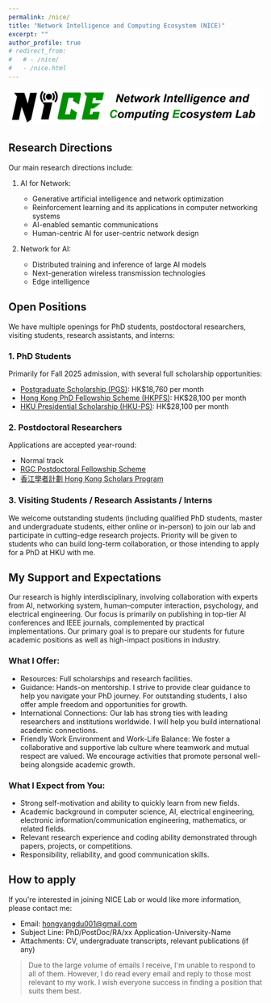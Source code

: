 ```yaml
---
permalink: /nice/
title: "Network Intelligence and Computing Ecosystem (NICE)"
excerpt: ""
author_profile: true
# redirect_from: 
#   # - /nice/
#   - /nice.html
---
```


<img src='/images/NICE.png' width = "500"><br/>

## Research Directions

Our main research directions include:

1. AI for Network:
   - Generative artificial intelligence and network optimization
   - Reinforcement learning and its applications in computer networking systems
   - AI-enabled semantic communications
   - Human-centric AI for user-centric network design

2. Network for AI:
   - Distributed training and inference of large AI models
   - Next-generation wireless transmission technologies
   - Edge intelligence

## Open Positions

We have multiple openings for PhD students, postdoctoral researchers, visiting students, research assistants, and interns:

### 1. PhD Students

Primarily for Fall 2025 admission, with several full scholarship opportunities:
- [Postgraduate Scholarship (PGS)](https://gradsch.hku.hk/prospective_students/fees_scholarships_and_financial_support/postgraduate_scholarships): HK$18,760 per month
- [Hong Kong PhD Fellowship Scheme (HKPFS)](https://gradsch.hku.hk/prospective_students/fees_scholarships_and_financial_support/hong_kong_phd_fellowship_scheme): HK$28,100 per month
- [HKU Presidential Scholarship (HKU-PS)](https://gradsch.hku.hk/prospective_students/fees_scholarships_and_financial_support/hku_presidential_phd_scholar_programme): HK$28,100 per month

### 2. Postdoctoral Researchers

Applications are accepted year-round:
- Normal track
- [RGC Postdoctoral Fellowship Scheme](https://www.ugc.edu.hk/eng/rgc/funding_opport/pdfs/)
- [香江學者計劃 Hong Kong Scholars Program](https://www.hkscholars.org/)

### 3. Visiting Students / Research Assistants / Interns

We welcome outstanding students (including qualified PhD students, master and undergraduate students, either online or in-person) to join our lab and participate in cutting-edge research projects. Priority will be given to students who can build long-term collaboration, or those intending to apply for a PhD at HKU with me.

## My Support and Expectations
Our research is highly interdisciplinary, involving collaboration with experts from AI, networking system, human–computer interaction, psychology, and electrical engineering. Our focus is primarily on publishing in top-tier AI conferences and IEEE journals, complemented by practical implementations. Our primary goal is to prepare our students for future academic positions as well as high-impact positions in industry.

### What I Offer:
- Resources: Full scholarships and research facilities.
- Guidance: Hands-on mentorship. I strive to provide clear guidance to help you navigate your PhD journey. For outstanding students, I also offer ample freedom and opportunities for growth.
- International Connections: Our lab has strong ties with leading researchers and institutions worldwide. I will help you build international academic connections.
- Friendly Work Environment and Work-Life Balance: We foster a collaborative and supportive lab culture where teamwork and mutual respect are valued. We encourage activities that promote personal well-being alongside academic growth.

### What I Expect from You:
- Strong self-motivation and ability to quickly learn from new fields.
- Academic background in computer science, AI, electrical engineering, electronic information/communication engineering, mathematics, or related fields.
- Relevant research experience and coding ability demonstrated through papers, projects, or competitions.
- Responsibility, reliability, and good communication skills.

## How to apply

If you're interested in joining NICE Lab or would like more information, please contact me:
- Email: hongyangdu001@gmail.com
- Subject Line: PhD/PostDoc/RA/xx Application-University-Name
- Attachments: CV, undergraduate transcripts, relevant publications (if any)

>Due to the large volume of emails I receive, I'm unable to respond to all of them. However, I do read every email and reply to those most relevant to my work. I wish everyone success in finding a position that suits them best.
